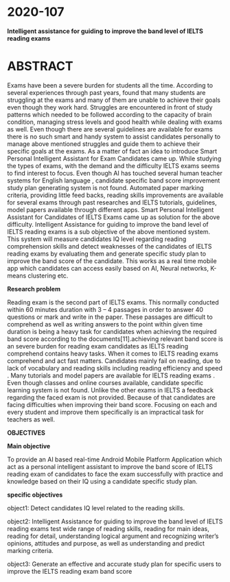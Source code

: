 # 2020-107

**Intelligent assistance for guiding to improve the band level of IELTS reading exams**


# ABSTRACT

Exams have been a severe burden for students all the time. According to several experiences through past years, found that many students are struggling at the exams and many of them are unable to achieve their goals even though they work hard. Struggles are encountered in front of study patterns which needed to be followed according to the capacity of brain condition, managing stress levels and good health while dealing with exams as well. Even though there are several guidelines are available for exams there is no such smart and handy system to assist candidates personally to manage above mentioned struggles and guide them to achieve their specific goals at the exams. As a matter of fact an idea to introduce Smart Personal Intelligent Assistant for Exam Candidates came up. While studying the types of exams, with the demand and the difficulty IELTS exams seems to find interest to focus. Even though AI has touched several human teacher systems for English language , candidate specific band score improvement study plan generating system is not found. Automated paper marking criteria, providing little feed backs, reading skills improvements are available for several exams through past researches and IELTS tutorials, guidelines, model papers available through different apps. Smart Personal Intelligent Assistant for Candidates of IELTS Exams came up as solution for the above difficulty. Intelligent Assistance for guiding to improve the band level of IELTS reading exams is a sub objective of the above mentioned system. This system will measure candidates IQ level regarding reading comprehension skills and detect weaknesses of the candidates of IELTS reading exams by evaluating them and generate specific study plan to improve the band score of the candidate. This works as a real time mobile app which candidates can access easily based on AI, Neural networks, K-means clustering etc.


**Research problem**

Reading exam is the second part of IELTS exams. This normally conducted within 60 minutes duration with 3 – 4 passages in order to answer 40 questions or mark and write in the paper. These passages are difficult to comprehend as well as writing answers to the point within given time duration is being a heavy task for candidates when achieving the required band score according to the documents[11].achieving relevant band score is an severe burden for reading exam candidates as IELTS reading comprehend contains heavy tasks. When it comes to IELTS reading exams comprehend and act fast matters. Candidates mainly fail on reading, due to lack of vocabulary and reading skills including reading efficiency and speed . 
Many tutorials and model papers are available for IELTS reading exams . Even though classes and online courses available, candidate specific learning system is not found. Unlike the other exams in IELTS a feedback regarding the faced exam is not provided. Because of that candidates are facing difficulties when improving their band score. Focusing on each and every student and improve them specifically is an impractical task for teachers as well.  


**OBJECTIVES**

**Main objective**

To provide an AI based real-time Android Mobile Platform Application which act as a personal intelligent assistant to improve the band score of IELTS reading exam of  candidates to face the exam successfully with practice and knowledge based on their IQ using a candidate specific study plan.

**specific objectives**

object1: Detect candidates IQ level related to the reading skills.

object2: Intelligent Assistance for guiding to improve the band level of IELTS reading exams test wide range of reading skills, reading for main ideas, reading for detail, understanding logical argument and recognizing writer’s opinions, attitudes and purpose, as well as understanding and predict marking criteria.

object3: Generate an effective and accurate study plan for specific users to improve the IELTS reading exam band score
